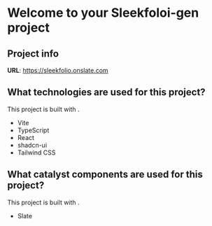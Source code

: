 # Welcome to your Sleekfoloi-gen project

## Project info

**URL**: https://sleekfolio.onslate.com

## What technologies are used for this project?

This project is built with .

- Vite
- TypeScript
- React
- shadcn-ui
- Tailwind CSS

## What catalyst components are used for this project?

This project is built with .

- Slate
